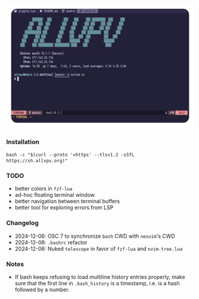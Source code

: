 ![dotfiles in action: screenshot](screen.png)

### Installation

```shell
bash -c "$(curl --proto '=https' --tlsv1.2 -sSfL https://sh.allvpv.org)"
```

### TODO

- better colors in `fzf-lua`
- ad-hoc floating terminal window
- better navigation between terminal buffers
- better tool for exploring errors from LSP

### Changelog

- 2024-12-06: OSC 7 to synchronize `bash` CWD with `neovim`'s CWD
- 2024-12-06: `.bashrc` refactor
- 2024-12-06: Nuked `telescope` in favor of `fzf-lua` and `nvim-tree.lua`

### Notes

- If bash keeps refusing to load multiline history entries properly, make sure
  that the first line in `.bash_history` is a timestamp, i.e. is a hash
  followed by a number.
